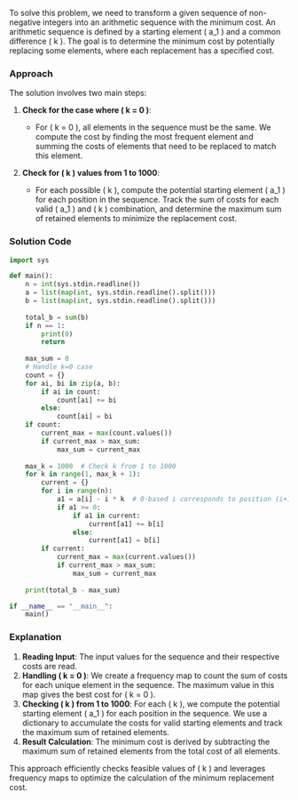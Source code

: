 To solve this problem, we need to transform a given sequence of non-negative integers into an arithmetic sequence with the minimum cost. An arithmetic sequence is defined by a starting element \( a_1 \) and a common difference \( k \). The goal is to determine the minimum cost by potentially replacing some elements, where each replacement has a specified cost.

### Approach
The solution involves two main steps:
1. **Check for the case where \( k = 0 \)**:
   - For \( k = 0 \), all elements in the sequence must be the same. We compute the cost by finding the most frequent element and summing the costs of elements that need to be replaced to match this element.

2. **Check for \( k \) values from 1 to 1000**:
   - For each possible \( k \), compute the potential starting element \( a_1 \) for each position in the sequence. Track the sum of costs for each valid \( a_1 \) and \( k \) combination, and determine the maximum sum of retained elements to minimize the replacement cost.

### Solution Code
```python
import sys

def main():
    n = int(sys.stdin.readline())
    a = list(map(int, sys.stdin.readline().split()))
    b = list(map(int, sys.stdin.readline().split()))
    
    total_b = sum(b)
    if n == 1:
        print(0)
        return
    
    max_sum = 0
    # Handle k=0 case
    count = {}
    for ai, bi in zip(a, b):
        if ai in count:
            count[ai] += bi
        else:
            count[ai] = bi
    if count:
        current_max = max(count.values())
        if current_max > max_sum:
            max_sum = current_max
    
    max_k = 1000  # Check k from 1 to 1000
    for k in range(1, max_k + 1):
        current = {}
        for i in range(n):
            a1 = a[i] - i * k  # 0-based i corresponds to position (i+1)
            if a1 >= 0:
                if a1 in current:
                    current[a1] += b[i]
                else:
                    current[a1] = b[i]
        if current:
            current_max = max(current.values())
            if current_max > max_sum:
                max_sum = current_max
    
    print(total_b - max_sum)

if __name__ == "__main__":
    main()
```

### Explanation
1. **Reading Input**: The input values for the sequence and their respective costs are read.
2. **Handling \( k = 0 \)**: We create a frequency map to count the sum of costs for each unique element in the sequence. The maximum value in this map gives the best cost for \( k = 0 \).
3. **Checking \( k \) from 1 to 1000**: For each \( k \), we compute the potential starting element \( a_1 \) for each position in the sequence. We use a dictionary to accumulate the costs for valid starting elements and track the maximum sum of retained elements.
4. **Result Calculation**: The minimum cost is derived by subtracting the maximum sum of retained elements from the total cost of all elements.

This approach efficiently checks feasible values of \( k \) and leverages frequency maps to optimize the calculation of the minimum replacement cost.